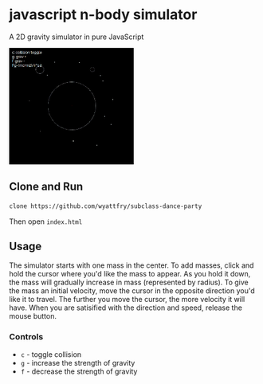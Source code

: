 # javascript n-body simulator
A 2D gravity simulator in pure JavaScript

![Demo of gravity simulator](gravity_demo.gif)

## Clone and Run

```sh
clone https://github.com/wyattfry/subclass-dance-party
```

Then open `index.html`

## Usage

The simulator starts with one mass in the center. To add masses, click and hold the cursor where you'd like the mass to appear. As you hold it down, the mass will gradually increase in mass (represented by radius). To give the mass an initial velocity, move the cursor in the opposite direction you'd like it to travel. The further you move the cursor, the more velocity it will have. When you are satisified with the direction and speed, release the mouse button.

### Controls

* `c` - toggle collision
* `g` - increase the strength of gravity
* `f` - decrease the strength of gravity
